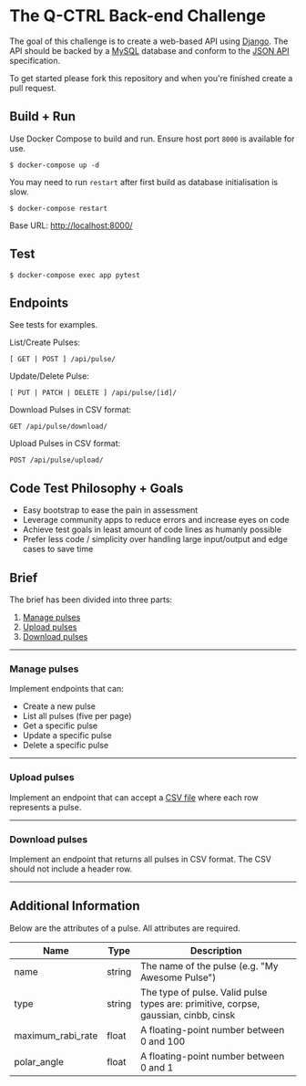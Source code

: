 # The Q-CTRL Back-end Challenge

The goal of this challenge is to create a web-based API using [Django](https://www.djangoproject.com/). The API should be backed by a [MySQL](https://www.mysql.com/) database and conform to the [JSON API](http://jsonapi.org/) specification.

To get started please fork this repository and when you're finished create a pull request.

## Build + Run

Use Docker Compose to build and run. Ensure host port `8000` is available for use.

```
$ docker-compose up -d
```

You may need to run `restart` after first build as database initialisation is slow.

```
$ docker-compose restart
```

Base URL: [http://localhost:8000/](http://localhost:8000/)

## Test

```
$ docker-compose exec app pytest
```

## Endpoints

See tests for examples.

List/Create Pulses:

```
[ GET | POST ] /api/pulse/
```

Update/Delete Pulse:

```
[ PUT | PATCH | DELETE ] /api/pulse/[id]/
```

Download Pulses in CSV format:

```
GET /api/pulse/download/
```

Upload Pulses in CSV format:

```
POST /api/pulse/upload/
```

## Code Test Philosophy + Goals

- Easy bootstrap to ease the pain in assessment
- Leverage community apps to reduce errors and increase eyes on code
- Achieve test goals in least amount of code lines as humanly possible
- Prefer less code / simplicity over handling large input/output and edge cases to save time


## Brief

The brief has been divided into three parts:

1.  [Manage pulses](#manage-pulses)
1.  [Upload pulses](#upload-pulses)
1.  [Download pulses](#download-pulses)

---

### Manage pulses

Implement endpoints that can:

- Create a new pulse
- List all pulses (five per page)
- Get a specific pulse
- Update a specific pulse
- Delete a specific pulse

---

### Upload pulses

Implement an endpoint that can accept a [CSV file](doc/files/pulses.csv) where each row represents a pulse.

---

### Download pulses

Implement an endpoint that returns all pulses in CSV format. The CSV should not include a header row.

---

## Additional Information

Below are the attributes of a pulse. All attributes are required.

| Name              | Type   | Description                                                                         |
|-------------------|--------|-------------------------------------------------------------------------------------|
| name              | string | The name of the pulse (e.g. "My Awesome Pulse")                                     |
| type              | string | The type of pulse. Valid pulse types are: primitive, corpse, gaussian, cinbb, cinsk |
| maximum_rabi_rate | float  | A floating-point number between 0 and 100                                           |
| polar_angle       | float  | A floating-point number between 0 and 1                                             |
